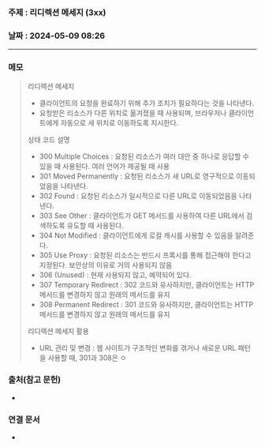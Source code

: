 ### 주제 : 리디렉션 메세지 (3xx)

### 날짜 : 2024-05-09 08:26
----
### 메모
> 리디렉션 메세지
> 	- 클라이언트의 요청을 완료하기 위해 추가 조치가 필요하다는 것을 나타낸다.
> 	- 요청받은 리소스가 다른 위치로 옮겨졌을 때 사용되며, 브라우저나 클라이언트에게 자동으로 새 위치로 이동하도록 지시한다.
> 
> 상태 코드 설명
> 	- 300 Multiple Choices : 요청된 리소스가 여러 대안 중 하나로 응답할 수 있을 때 사용된다. 여러 언어가 제공될 때 사용
> 	- 301 Moved Permanently : 요청된 리소스가 새 URL로 영구적으로 이동되었음을 나타낸다.
> 	- 302 Found : 요청된 리소스가 일시적으로 다른 URL로 이동되었음을 나타낸다.
> 	- 303 See Other : 클라이언트가 GET 메서드를 사용하여 다른 URL에서 검색하도록 유도할 때 사용된다.
> 	- 304 Not Modified : 클라이언트에게 로컬 캐시를 사용할 수 있음을 알려준다. 
> 	- 305 Use Proxy : 요청된 리소스는 반드시 프록시를 통해 접근해야 한다고 지정된다. 보안상의 이유로 거의 사용되지 않음
> 	- 306 (Unused) : 현재 사용되지 않고, 예약되어 있다.
> 	- 307 Temporary Redirect : 302 코드와 유사하지만, 클라이언트는 HTTP 메서드를 변경하지 않고 원래의 메서드를 유지
> 	- 308 Permanent Redirect : 301 코드와 유사하지만, 클라이언트는 HTTP 메서드를 변경하지 않고 원래의 메서드를 유지
> 
> 리디렉션 메세지 활용
> 	- URL 관리 및 변경 : 웹 사이트가 구조적인 변화를 겪거나 새로운 URL 패턴을 사용할 때, 301과 308은 ㅇ

### 출처(참고 문헌)
-

### 연결 문서
-